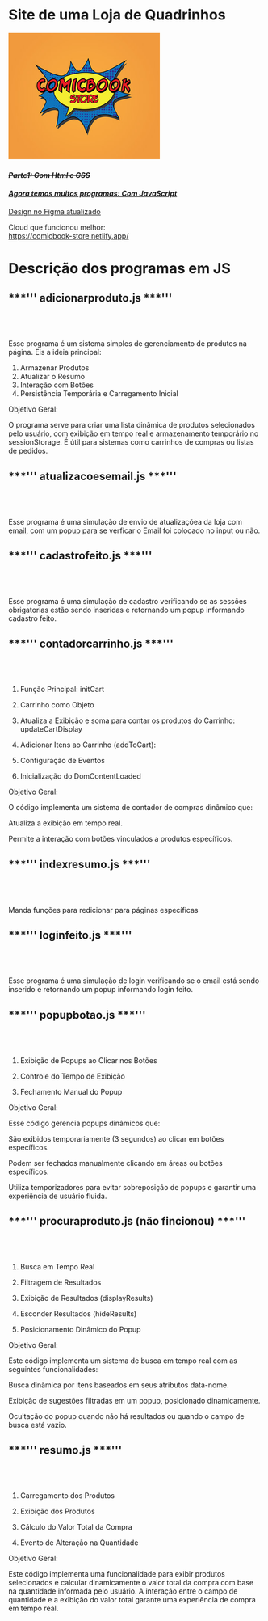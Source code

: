 # Site de uma Loja de Quadrinhos

<img width="300px" height="250px" src="assets/logo.jpg"/>

<s>

#### **_Parte1: Com Html e CSS_**

</s>

<u>

#### **_Agora temos muitos programas: Com JavaScript_**

[Design no Figma atualizado](https://www.figma.com/design/OKRCQhZmaMFCgiEUzqGZlQ/ProjetoWeb2_Design?node-id=0-1&node-type=canvas&t=TKM1ahAVRj4GyLsj-0)

</u>

Cloud que funcionou melhor:<br>
<u>
https://comicbook-store.netlify.app/
</u>

# Descrição dos programas em JS

<h2>
  
***'''
adicionarproduto.js
***'''

</h2><br><br>

Esse programa é um sistema simples de gerenciamento de produtos na página. Eis a ideia principal:

1. Armazenar Produtos
2. Atualizar o Resumo
3. Interação com Botões
4. Persistência Temporária e Carregamento Inicial

Objetivo Geral:

O programa serve para criar uma lista dinâmica de produtos selecionados pelo usuário, com exibição em tempo real e armazenamento temporário no sessionStorage. É útil para sistemas como carrinhos de compras ou listas de pedidos.

<h2> 
  
***'''
atualizacoesemail.js
***''' 

</h2><br><br>

Esse programa é uma simulação de envio de atualizaçõea da loja com email, com um popup para se verficar o Email foi colocado no input
ou não.

<h2> 
  
***'''
cadastrofeito.js
***'''

</h2><br><br>

Esse programa é uma simulação de cadastro verificando se as sessões obrigatorias estão sendo inseridas e retornando um popup informando cadastro feito.

<h2> 
  
***'''
contadorcarrinho.js
***''' 
  
</h2><br><br>


1. Função Principal: initCart

2. Carrinho como Objeto

3. Atualiza a Exibição e soma para contar os produtos do Carrinho: updateCartDisplay

4. Adicionar Itens ao Carrinho (addToCart):

5. Configuração de Eventos

6. Inicialização do DomContentLoaded

Objetivo Geral:

O código implementa um sistema de contador de compras dinâmico que:

Atualiza a exibição em tempo real.

Permite a interação com botões vinculados a produtos específicos.


<h2> 
  
***'''
indexresumo.js
***''' 

</h2><br><br>


Manda funções para redicionar para páginas específicas

<h2> 
  
***'''
loginfeito.js
***''' 

</h2><br><br>

Esse programa é uma simulação de login verificando se o email está sendo inserido e retornando um popup informando login feito.

<h2> 
  
***'''
popupbotao.js
***''' 
  
</h2><br><br>

1. Exibição de Popups ao Clicar nos Botões

2. Controle do Tempo de Exibição

3. Fechamento Manual do Popup

Objetivo Geral:

Esse código gerencia popups dinâmicos que:

São exibidos temporariamente (3 segundos) ao clicar em botões específicos.

Podem ser fechados manualmente clicando em áreas ou botões específicos.

Utiliza temporizadores para evitar sobreposição de popups e garantir uma experiência de usuário fluida.

<h2> 
  
***'''
procuraproduto.js (não fincionou)
***''' 

</h2><br><br>

1. Busca em Tempo Real

2. Filtragem de Resultados

3. Exibição de Resultados (displayResults)

4. Esconder Resultados (hideResults)

5. Posicionamento Dinâmico do Popup

Objetivo Geral:

Este código implementa um sistema de busca em tempo real com as seguintes funcionalidades:

Busca dinâmica por itens baseados em seus atributos data-nome.

Exibição de sugestões filtradas em um popup, posicionado dinamicamente.

Ocultação do popup quando não há resultados ou quando o campo de busca está vazio.

<h2> 
  
***'''
resumo.js
***'''

</h2><br><br>

1. Carregamento dos Produtos

2. Exibição dos Produtos

3. Cálculo do Valor Total da Compra

4. Evento de Alteração na Quantidade


Objetivo Geral:

Este código implementa uma funcionalidade para exibir produtos selecionados e calcular dinamicamente o valor total da compra com base na quantidade informada pelo usuário. A interação entre o campo de quantidade e a exibição do valor total garante uma experiência de compra em tempo real.








